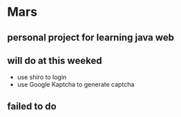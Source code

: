 # Mars
personal project for learning java web
- 

## will do at this weeked ##
- use shiro to login
- use Google Kaptcha to generate captcha
## failed to do 





